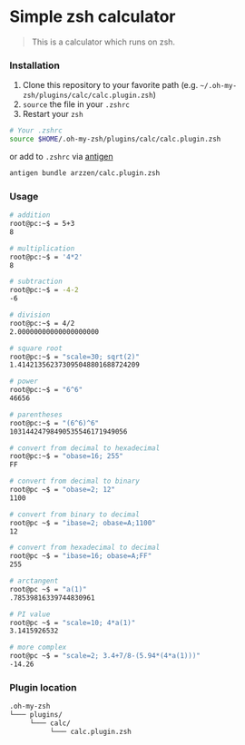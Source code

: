 # Simple zsh calculator
> This is a calculator which runs on zsh.

### Installation

1. Clone this repository to your favorite path (e.g. `~/.oh-my-zsh/plugins/calc/calc.plugin.zsh`)
2. `source` the file in your `.zshrc`
3. Restart your `zsh`

```sh
# Your .zshrc
source $HOME/.oh-my-zsh/plugins/calc/calc.plugin.zsh
```

or add to `.zshrc` via [antigen](http://antigen.sharats.me/)
```sh
antigen bundle arzzen/calc.plugin.zsh
```

### Usage
```bash
# addition
root@pc:~$ = 5+3                                                
8

# multiplication
root@pc:~$ = '4*2'
8

# subtraction
root@pc:~$ = -4-2
-6

# division
root@pc:~$ = 4/2
2.00000000000000000000

# square root 
root@pc:~$ = "scale=30; sqrt(2)"
1.414213562373095048801688724209

# power
root@pc:~$ = "6^6"
46656

# parentheses
root@pc:~$ = "(6^6)^6"
10314424798490535546171949056

# convert from decimal to hexadecimal 
root@pc:~$ = "obase=16; 255"
FF

# convert from decimal to binary 
root@pc ~$ = "obase=2; 12"
1100

# convert from binary to decimal 
root@pc ~$ = "ibase=2; obase=A;1100"
12

# convert from hexadecimal to decimal 
root@pc ~$ = "ibase=16; obase=A;FF"
255

# arctangent
root@pc ~$ = "a(1)"
.78539816339744830961

# PI value
root@pc ~$ = "scale=10; 4*a(1)"
3.1415926532

# more complex
root@pc ~$ = "scale=2; 3.4+7/8-(5.94*(4*a(1)))"
-14.26
```

### Plugin location 

```bash
.oh-my-zsh
└─── plugins/
     └─── calc/
          └─── calc.plugin.zsh
```
